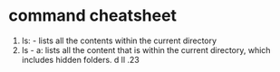 # command cheatsheet
1. ls: - lists all the contents within the current directory
2. ls - a: lists all the content that is within the current directory, which includes hidden folders. d
 ll
   .23